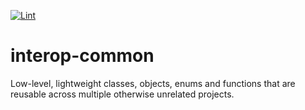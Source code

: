 [![Lint](https://github.com/projectronin/interop-common/actions/workflows/lint.yml/badge.svg)](https://github.com/projectronin/interop-common/actions/workflows/lint.yml)

# interop-common

Low-level, lightweight classes, objects, enums and functions that are reusable across multiple otherwise unrelated
projects.
